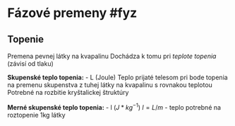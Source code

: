 # Fázové premeny #fyz

## Topenie
Premena pevnej látky na kvapalinu
Dochádza k tomu pri *teplote topenia* (závisí od tlaku)

**Skupenské teplo topenia:** - L (Joule)
Teplo prijaté telesom pri bode topenia na premenu skupenstva z tuhej látky na kvapalinu s rovnakou teplotou
Potrebné na rozbitie kryštalickej štruktúry

**Merné skupenské teplo topenia:** - l ($J*kg^{-1}$)
$l=L/m$ - teplo potrebné na roztopenie 1kg látky

